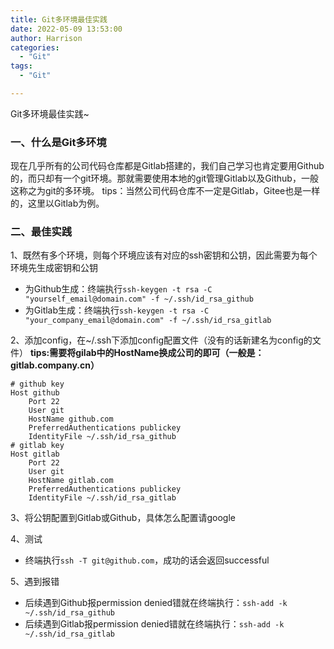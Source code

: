 ```yaml
---
title: Git多环境最佳实践
date: 2022-05-09 13:53:00
author: Harrison
categories:
  - "Git"
tags:
  - "Git"

---
```

Git多环境最佳实践~
<!-- more -->
### 一、什么是Git多环境
现在几乎所有的公司代码仓库都是Gitlab搭建的，我们自己学习也肯定要用Github的，而只却有一个git环境。那就需要使用本地的git管理Gitlab以及Github，一般这称之为git的多环境。
tips：当然公司代码仓库不一定是Gitlab，Gitee也是一样的，这里以Gitlab为例。

### 二、最佳实践
1、既然有多个环境，则每个环境应该有对应的ssh密钥和公钥，因此需要为每个环境先生成密钥和公钥
+ 为Github生成：终端执行`ssh-keygen -t rsa -C "yourself_email@domain.com" -f ~/.ssh/id_rsa_github`
+ 为Gitlab生成：终端执行`ssh-keygen -t rsa -C "your_company_email@domain.com" -f ~/.ssh/id_rsa_gitlab`

2、添加config，在~/.ssh下添加config配置文件（没有的话新建名为config的文件）
<b>tips:需要将gilab中的HostName换成公司的即可（一般是：gitlab.company.cn）</b>
```
# github key
Host github
    Port 22
    User git
    HostName github.com
    PreferredAuthentications publickey
    IdentityFile ~/.ssh/id_rsa_github
# gitlab key
Host gitlab
    Port 22
    User git
    HostName gitlab.com
    PreferredAuthentications publickey
    IdentityFile ~/.ssh/id_rsa_gitlab
```

3、将公钥配置到Gitlab或Github，具体怎么配置请google

4、测试
+ 终端执行`ssh -T git@github.com`，成功的话会返回successful

5、遇到报错
+ 后续遇到Github报permission denied错就在终端执行：`ssh-add -k ~/.ssh/id_rsa_github`
+ 后续遇到Gitlab报permission denied错就在终端执行：`ssh-add -k ~/.ssh/id_rsa_gitlab`

